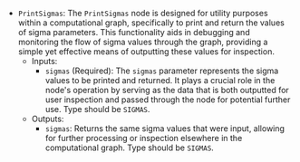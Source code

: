 - `PrintSigmas`: The `PrintSigmas` node is designed for utility purposes within a computational graph, specifically to print and return the values of sigma parameters. This functionality aids in debugging and monitoring the flow of sigma values through the graph, providing a simple yet effective means of outputting these values for inspection.
    - Inputs:
        - `sigmas` (Required): The `sigmas` parameter represents the sigma values to be printed and returned. It plays a crucial role in the node's operation by serving as the data that is both outputted for user inspection and passed through the node for potential further use. Type should be `SIGMAS`.
    - Outputs:
        - `sigmas`: Returns the same sigma values that were input, allowing for further processing or inspection elsewhere in the computational graph. Type should be `SIGMAS`.
